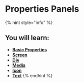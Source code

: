 # Properties Panels

{% hint style="info" %}
## You will learn:

* [**Basic Properties**](basic-properties/)
* [**Screen**](screen.md)
* [**Div**](div.md)
* [**Media**](media.md)
* [**Icon**](icon.md)
* [**Text**](text.md)
{% endhint %}

